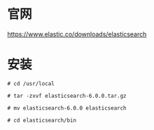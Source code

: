 # 官网
https://www.elastic.co/downloads/elasticsearch

# 安装
```
# cd /usr/local

# tar -zxvf elasticsearch-6.0.0.tar.gz

# mv elasticsearch-6.0.0 elasticsearch

# cd elasticsearch/bin


```
